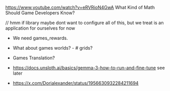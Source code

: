 https://www.youtube.com/watch?v=eRVRioN4GwA What Kind of Math Should Game Developers Know?

// hmm if library maybe dont want to configure all of this, but we treat is an application for ourselves for now

- We need games_rewards.
- What about games worlds? - # grids?
- Games Translation?

- https://docs.unsloth.ai/basics/gemma-3-how-to-run-and-fine-tune see later

- https://x.com/Dorialexander/status/1956630932284211694
